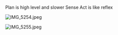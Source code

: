 Plan is high level and slower
Sense Act is like reflex

![IMG\_5254.jpeg](img_5254.jpeg)

![IMG\_5255.jpeg](img_5255.jpeg)
